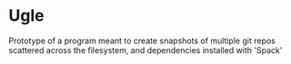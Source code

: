 # Ugle
Prototype of a program meant to create snapshots of multiple git repos scattered
across the filesystem, and dependencies installed with 'Spack'
